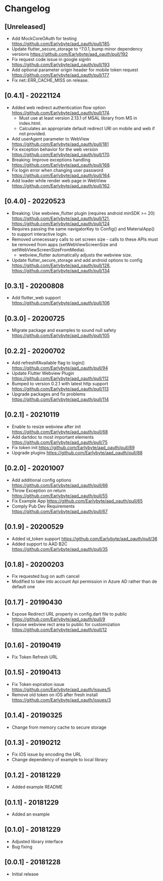 # Changelog

## [Unreleased]

- Add MockCoreOAuth for testing https://github.com/Earlybyte/aad_oauth/pull/185.
- Update flutter_secure_storage to ^7.0.1, bump minor dependency versions https://github.com/Earlybyte/aad_oauth/pull/192
- Fix request code issue in google signIn https://github.com/Earlybyte/aad_oauth/pull/193
- Add optional parameter origin header for mobile token request https://github.com/Earlybyte/aad_oauth/pull/177
- Fix net::ERR_CACHE_MISS on release.

## [0.4.1] - 20221124

- Added web redirect authentication flow option https://github.com/Earlybyte/aad_oauth/pull/174.
  - Must use at least version 2.13.1 of MSAL library from MS in index.html.
  - Calculates an appropriate default redirect URI on mobile and web if not provided.
- Add userAgent parameter to WebView https://github.com/Earlybyte/aad_oauth/pull/181
- Fix exception behavior for the web version https://github.com/Earlybyte/aad_oauth/pull/170.
- Breaking: Improve exceptions handling https://github.com/Earlybyte/aad_oauth/pull/168.
- Fix login error when changing user password https://github.com/Earlybyte/aad_oauth/pull/164.
- Add loader while render web page in WebView https://github.com/Earlybyte/aad_oauth/pull/162.

## [0.4.0] - 20220523

- Breaking: Use webview_flutter plugin (requires android minSDK >= 20) https://github.com/Earlybyte/aad_oauth/pull/121, https://github.com/Earlybyte/aad_oauth/pull/124
- Requires passing the same navigatorKey to Config() and MaterialApp() to support
  interactive login.
- Removed unnecessary calls to set screen size - calls to these APIs must be
  removed from apps (setWebViewScreenSize and setWebViewScreenSizeFromMedia).
  - webview_flutter automatically adjusts the webview size.
- Update flutter_secure_storage and add android options to config https://github.com/Earlybyte/aad_oauth/pull/128, https://github.com/Earlybyte/aad_oauth/pull/134

## [0.3.1] - 20200808

- Add flutter_web support https://github.com/Earlybyte/aad_oauth/pull/106

## [0.3.0] - 20200725

- Migrate package and examples to sound null safety https://github.com/Earlybyte/aad_oauth/pull/105

## [0.2.2] - 20200702

- Add refreshIfAvailable flag to login() https://github.com/Earlybyte/aad_oauth/pull/94
- Update Flutter Webview Plugin https://github.com/Earlybyte/aad_oauth/pull/112
- Bumped to version 0.2.1 with latest http support https://github.com/Earlybyte/aad_oauth/pull/113
- Upgrade packages and fix problems https://github.com/Earlybyte/aad_oauth/pull/114

## [0.2.1] - 20210119

- Enable to resize webview after init https://github.com/Earlybyte/aad_oauth/pull/68
- Add dartdoc to most important elements https://github.com/Earlybyte/aad_oauth/pull/75
- Fix token init https://github.com/Earlybyte/aad_oauth/pull/89
- Upgrade plugins https://github.com/Earlybyte/aad_oauth/pull/88

## [0.2.0] - 20201007

- Add additional config options https://github.com/Earlybyte/aad_oauth/pull/66
- Throw Exception on return https://github.com/Earlybyte/aad_oauth/pull/55
- Fix Example App https://github.com/Earlybyte/aad_oauth/pull/65
- Comply Pub Dev Requirements https://github.com/Earlybyte/aad_oauth/pull/67

## [0.1.9] - 20200529

- Added id_token support https://github.com/Earlybyte/aad_oauth/pull/36
- Added support to AAD B2C https://github.com/Earlybyte/aad_oauth/pull/35

## [0.1.8] - 20200203

- Fix requested bug on auth cancel
- Modified to take into account Api permission in Azure AD rather than de default one

## [0.1.7] - 20190430

- Expose Redirect URL property in config.dart file to public https://github.com/Earlybyte/aad_oauth/pull/9
- Expose webview rect area to public for customization https://github.com/Earlybyte/aad_oauth/pull/12

## [0.1.6] - 20190419

- Fix Token Refresh URL

## [0.1.5] - 20190413

- Fix Token expiration issue https://github.com/Earlybyte/aad_oauth/issues/5
- Remove old token on iOS after fresh install https://github.com/Earlybyte/aad_oauth/issues/3

## [0.1.4] - 20190325

- Change from memory cache to secure storage

## [0.1.3] - 20190212

- Fix iOS issue by encoding the URL
- Change dependency of example to local library

## [0.1.2] - 20181229

- Added example README

## [0.1.1] - 20181229

- Added an example

## [0.1.0] - 20181229

- Adjusted library interface
- Bug fixing

## [0.0.1] - 20181228

- Initial release

